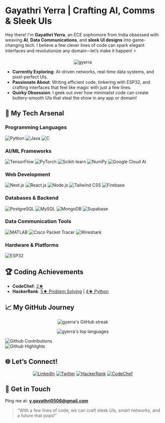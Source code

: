 #  Gayathri Yerra | Crafting AI, Comms & Sleek UIs

Hey there! I'm **Gayathri Yerra**, an ECE sophomore from India obsessed with weaving **AI**, **Data Communications**, and **sleek UI designs** into game-changing tech. I believe a few clever lines of code can spark elegant interfaces and revolutionize any domain—let’s make it happen! ⚡️

<p align="center">
  <img src="https://komarev.com/ghpvc/?username=gyerra&label=Profile%20views&color=0e75b6&style=flat" alt="gyerra" />
</p>

- **Currently Exploring**: AI-driven networks, real-time data systems, and pixel-perfect UIs.  
- **Passionate About**: Writing efficient code, tinkering with ESP32, and crafting interfaces that feel like magic with just a few lines.  
- **Quirky Obsession**: I geek out over how minimalist code can create buttery-smooth UIs that steal the show in any app or domain!  

## 🧰 My Tech Arsenal
### Programming Languages
![Python](https://img.shields.io/badge/-Python-3776AB?style=flat-square&logo=python&logoColor=white)
![Java](https://img.shields.io/badge/-Java-007396?style=flat-square&logo=java&logoColor=white)
![C](https://img.shields.io/badge/-C-A8B9CC?style=flat-square&logo=c&logoColor=white)

### AI/ML Frameworks
![TensorFlow](https://img.shields.io/badge/-TensorFlow-FF6F00?style=flat-square&logo=tensorflow&logoColor=white)
![PyTorch](https://img.shields.io/badge/-PyTorch-EE4C2C?style=flat-square&logo=pytorch&logoColor=white)
![Scikit-learn](https://img.shields.io/badge/-Scikit--learn-F7931E?style=flat-square&logo=scikit-learn&logoColor=white)
![NumPy](https://img.shields.io/badge/-NumPy-013243?style=flat-square&logo=numpy&logoColor=white)
![Google Cloud AI](https://img.shields.io/badge/-Google%20Cloud%20AI-4285F4?style=flat-square&logo=google-cloud&logoColor=white)

### Web Development
![Next.js](https://img.shields.io/badge/-Next.js-000000?style=flat-square&logo=next.js&logoColor=white)
![React.js](https://img.shields.io/badge/-React.js-61DAFB?style=flat-square&logo=react&logoColor=black)
![Node.js](https://img.shields.io/badge/-Node.js-339933?style=flat-square&logo=node.js&logoColor=white)
![Tailwind CSS](https://img.shields.io/badge/-Tailwind%20CSS-38B2AC?style=flat-square&logo=tailwind-css&logoColor=white)
![Firebase](https://img.shields.io/badge/-Firebase-FFCA28?style=flat-square&logo=firebase&logoColor=black)

### Databases & Backend
![PostgreSQL](https://img.shields.io/badge/-PostgreSQL-336791?style=flat-square&logo=postgresql&logoColor=white)
![MySQL](https://img.shields.io/badge/-MySQL-4479A1?style=flat-square&logo=mysql&logoColor=white)
![MongoDB](https://img.shields.io/badge/-MongoDB-47A248?style=flat-square&logo=mongodb&logoColor=white)
![Supabase](https://img.shields.io/badge/-Supabase-3ECF8E?style=flat-square&logo=supabase&logoColor=white)

### Data Communication Tools
![MATLAB](https://img.shields.io/badge/-MATLAB-0076A8?style=flat-square&logo=mathworks&logoColor=white)
![Cisco Packet Tracer](https://img.shields.io/badge/-Cisco%20Packet%20Tracer-1BA0D7?style=flat-square&logo=cisco&logoColor=white)
![Wireshark](https://img.shields.io/badge/-Wireshark-1679A7?style=flat-square&logo=wireshark&logoColor=white)

### Hardware & Platforms
![ESP32](https://img.shields.io/badge/-ESP32-000000?style=flat-square&logo=espressif&logoColor=white)


## 🏆 Coding Achievements
- **CodeChef**: [2★](https://www.codechef.com/users/gayathri_yerra)  
- **HackerRank**: [5★ Problem Solving](https://www.hackerrank.com/profile/y_gayathri0506) | [4★ Python](https://www.hackerrank.com/profile/y_gayathri0506)

## 📈 My GitHub Journey
<p align="center">
  <img src="https://github-readme-streak-stats.herokuapp.com/?user=gyerra&theme=dark" alt="gyerra's GitHub streak"/>
</p>

<p align="center">
  <img src="https://github-readme-stats.vercel.app/api/top-langs/?username=gyerra&layout=compact&theme=dark&hide=html,css" alt="gyerra's top languages" />
</p>

![Github Contributions](https://greptile-stats.vercel.app/api/widget/gyerra/contributions)  
![Github Highlights](https://greptile-stats.vercel.app/api/widget/gyerra/highlights)

## 🌐 Let’s Connect!
<p align="center">
  <a href="https://linkedin.com/in/gayathri-yerra" target="_blank"><img src="https://img.shields.io/badge/-LinkedIn-0077B5?style=flat-square&logo=linkedin&logoColor=white" alt="LinkedIn"/></a>
  <a href="https://twitter.com/gayathri__yerra" target="_blank"><img src="https://img.shields.io/badge/-Twitter-1DA1F2?style=flat-square&logo=twitter&logoColor=white" alt="Twitter"/></a>
  <a href="https://www.hackerrank.com/profile/y_gayathri0506" target="_blank"><img src="https://img.shields.io/badge/-HackerRank-2EC866?style=flat-square&logo=hackerrank&logoColor=white" alt="HackerRank"/></a>
  <a href="https://www.codechef.com/users/gayathri_yerra" target="_blank"><img src="https://img.shields.io/badge/-CodeChef-5B4638?style=flat-square&logo=codechef&logoColor=white" alt="CodeChef"/></a>
</p>

## 📧 Get in Touch
Ping me at: **y.gayathri0506@gmail.com**

> "With a few lines of code, we can craft sleek UIs, smart networks, and a future that pops!"  
